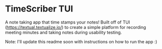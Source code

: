 # TimeScriber TUI
A note taking app that time stamps your notes! Built off of TUI (https://textual.textualize.io/) to create a simple platform for recording meeting minutes and taking notes during usability testing.

Note: I'll update this readme soon with instructions on how to run the app :)
